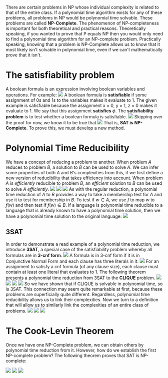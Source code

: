 There are certain problems in NP whose individual complexity is related to that of the entire class. If a polynomial time algorithm exists for any of these problems, all problems in NP would be polynomial time solvable. These problems are called **NP-Complete**. The phenomenon of NP-completeness is important for both theoretical and practical reasons.
Theoretically speaking, if you wanted to prove that P equals NP then you would only need to find a polynomial time algorithm for an NP-complete problem. 
Practically speaking, knowing that a problem is NP-Complete allows us to know that it most likely isn't solvable in polynomial time, even if we can't mathematically prove that it isn't.
# The satisfiability problem
A boolean formula is an expression involving boolean variables and operations. For example:
![](Pasted%20image%2020231110141003.png)
A boolean formula is **satisfiable** if some assignment of 0s and 1s to the variables makes it evaluate to 1. The given example is satisfiable because the assignment x = 0, y = 1, z = 0 makes it evaluate to 1. We say that this assignment **satisfies** $\phi$. The **satisfiability problem** is to test whether a boolean formula is satisfiable.
![](Pasted%20image%2020231110141135.png)
Skipping over the proof for now, we know it to be true that
![](Pasted%20image%2020231110141207.png)
That is, **SAT is NP-Complete**.
To prove this, we must develop a new method.
# Polynomial Time Reducibility
We have a concept of reducing a problem to another. When problem $A$ reduces to problem $B$, a solution to $B$ can be used to solve $A$. We can infer some properties of both $A$ and $B$'s complexities from this, if we first define a new version of reducibility that takes efficiency into account.
When problem $A$ is *efficiently* reducible to problem $B$, an *efficient* solution to $B$ can be used to solve $A$ *efficiently*.
![](Pasted%20image%2020231110141806.png)
![](Pasted%20image%2020231110141842.png)
![](Pasted%20image%2020231110142355.png)
As with the regular reduction, a polynomial time reduction of $A$ to $B$ provides a way to take a membership test for $A$ and use it to test for membership in $B$. To test if $w \in A$, we use $f$ to map $w$ to $f(w)$ and then test if $f(w) \in B$.
If a language is polynomial time reducible to a language that is already known to have a polynomial time solution, then we have a polynomial time solution to the original language:
![](Pasted%20image%2020231110142450.png)

## 3SAT
In order to demonstrate a read example of a polynomial time reduction, we introduce **3SAT**, a special case of the satisfiability problem whereby all formulas are in **3-cnf form**.
![](Pasted%20image%2020231110142936.png)
A formula is in 3-cnf form if it is in Conjunctive Normal Form and each clause has three literals in it:
![](Pasted%20image%2020231110142902.png)
For an assignment to satisfy a cnf formula (of any clause size), each clause must contain at least one literal that evaluates to 1. The following theorem presents a polynomial time reduction from 3SAT to the **CLIQUE** problem.
![](Pasted%20image%2020231110143108.png)
![](Pasted%20image%2020231110143659.png)
![](Pasted%20image%2020231110143708.png)
![](Pasted%20image%2020231110143716.png)
So we have shown that if CLIQUE is solvable in polynomial time, so is 3SAT. This connection may seem quite remarkable at first, because these problems are superficially quite different. Regardless, polynomial time reducibility allows us to link their complexities. Now we turn to a definition that will allow us to similarly link the complexities of an entire class of problems.
![](Pasted%20image%2020231110143942.png)
![](Pasted%20image%2020231110144032.png)
![](Pasted%20image%2020231110144259.png)
# The Cook-Levin Theorem
Once we have one NP-Complete problem, we can obtain others by polynomial time reduction from it. However, how do we establish the first NP-complete problem? The following theorem proves that SAT is NP-complete:

![](Pasted%20image%2020231110144520.png)
![](Pasted%20image%2020231110144736.png)
![](Pasted%20image%2020231110144831.png)
